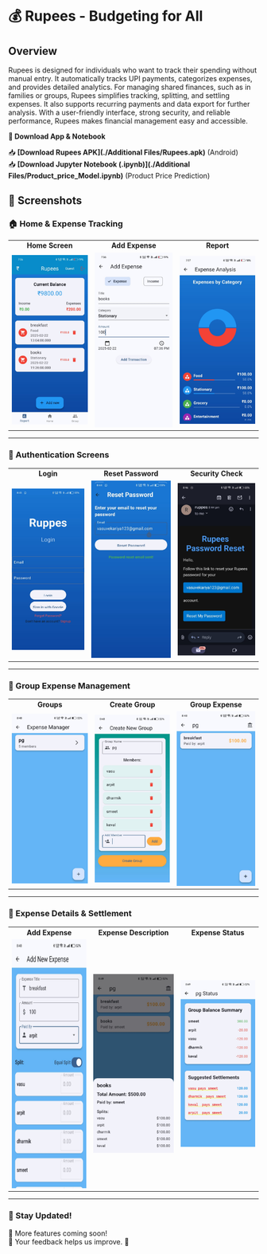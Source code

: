# **💰 Rupees - Budgeting for All**  

## **Overview**  
Rupees is designed for individuals who want to track their spending without manual entry. It automatically tracks UPI payments, categorizes expenses, and provides detailed analytics. For managing shared finances, such as in families or groups, Rupees simplifies tracking, splitting, and settling expenses. It also supports recurring payments and data export for further analysis. With a user-friendly interface, strong security, and reliable performance, Rupees makes financial management easy and accessible.

**📌 Download App & Notebook**  

📥 **[Download Rupees APK](./Additional Files/Rupees.apk)** (Android)  
📥 **[Download Jupyter Notebook (.ipynb)](./Additional Files/Product_price_Model.ipynb)** (Product Price Prediction)  


## **📌 Screenshots**  

### **🏠 Home & Expense Tracking**  
<table>
  <tr>
    <td align="center"><b>Home Screen</b></td>
    <td align="center"><b>Add Expense</b></td>
    <td align="center"><b>Report</b></td>
  </tr>
  <tr>
    <td><img src="./images/1.jpg" width="250"></td>
    <td><img src="./images/2.jpg" width="250"></td>
    <td><img src="./images/3.jpg" width="250"></td>
  </tr>
</table>

---

### **🔐 Authentication Screens**  
<table>
  <tr>
    <td align="center"><b>Login</b></td>
    <td align="center"><b>Reset Password</b></td>
    <td align="center"><b>Security Check</b></td>
  </tr>
  <tr>
    <td><img src="./images/4.jpg" width="250"></td>
    <td><img src="./images/5.jpg" width="250"></td>
    <td><img src="./images/7.jpg" width="250"></td>
  </tr>
</table>

---

### **👥 Group Expense Management**  
<table>
  <tr>
    <td align="center"><b>Groups</b></td>
    <td align="center"><b>Create Group</b></td>
    <td align="center"><b>Group Expense</b></td>
  </tr>
  <tr>
    <td><img src="./images/10.jpg" width="250"></td>
    <td><img src="./images/8.jpg" width="250"></td>
    <td><img src="./images/12.jpg" width="250"></td>
  </tr>
</table>

---

### **📝 Expense Details & Settlement**  
<table>
  <tr>
    <td align="center"><b>Add Expense</b></td>
    <td align="center"><b>Expense Description</b></td>
    <td align="center"><b>Expense Status</b></td>
  </tr>
  <tr>
    <td><img src="./images/11.jpg" width="250" height="500"></td>
    <td><img src="./images/14.jpg" width="250"></td>
    <td><img src="./images/15.jpg" width="250"></td>
  </tr>
</table>

---

### **📢 Stay Updated!**  
🔹 More features coming soon!  
🔹 Your feedback helps us improve. 🚀  
